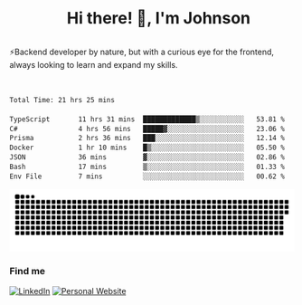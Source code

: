 <div id="user-content-toc">
  <ul align="center">
    <summary><h1 style="display: inline-block">Hi there! 👋, I'm Johnson</h1></summary>
  </ul>
</div>

⚡Backend developer by nature, but with a curious eye for the frontend, always looking to learn and expand my skills.

<br>


<!--START_SECTION:waka-->

```txt
Total Time: 21 hrs 25 mins

TypeScript       11 hrs 31 mins  █████████████▒░░░░░░░░░░░   53.81 %
C#               4 hrs 56 mins   █████▓░░░░░░░░░░░░░░░░░░░   23.06 %
Prisma           2 hrs 36 mins   ███░░░░░░░░░░░░░░░░░░░░░░   12.14 %
Docker           1 hr 10 mins    █▒░░░░░░░░░░░░░░░░░░░░░░░   05.50 %
JSON             36 mins         ▓░░░░░░░░░░░░░░░░░░░░░░░░   02.86 %
Bash             17 mins         ▒░░░░░░░░░░░░░░░░░░░░░░░░   01.33 %
Env File         7 mins          ░░░░░░░░░░░░░░░░░░░░░░░░░   00.62 %
```

<!--END_SECTION:waka-->

<picture>
  <source  srcset="https://github.com/joshwambere/joshwambere/blob/output/github-contribution-grid-snake-dark.svg?palette=github-dark">
  <source  srcset="https://github.com/joshwambere/joshwambere/blob/output/github-contribution-grid-snake.svg">
  <img alt="github contribution grid snake animation" src="https://github.com/joshwambere/joshwambere/blob/output/github-contribution-grid-snake.svg">
</picture>

### Find me
<a href="https://www.linkedin.com/in/dusabe-johnson" target="_blank"><img src="https://img.shields.io/badge/LinkedIn-%230077B5.svg?&style=flat&logo=linkedin&logoColor=white" alt="LinkedIn"></a>
‎‎ [![Personal Website](https://img.shields.io/badge/visit-Johnsonis.me-blue)](https://johnsonis.me/)
